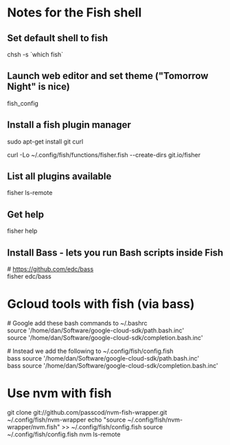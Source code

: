# Notes for the Fish shell

## Set default shell to fish
chsh -s \`which fish\`

## Launch web editor and set theme ("Tomorrow Night" is nice)
fish_config

## Install a fish plugin manager
sudo apt-get install git curl

curl -Lo ~/.config/fish/functions/fisher.fish --create-dirs git.io/fisher

## List all plugins available
fisher ls-remote

## Get help
fisher help

## Install Bass - lets you run Bash scripts inside Fish
\# https://github.com/edc/bass<br/>
fisher edc/bass

# Gcloud tools with fish (via bass)
\# Google add these bash commands to ~/.bashrc<br/>
source '/home/dan/Software/google-cloud-sdk/path.bash.inc'<br/>
source '/home/dan/Software/google-cloud-sdk/completion.bash.inc'

\# Instead we add the following to ~/.config/fish/config.fish<br/>
bass source '/home/dan/Software/google-cloud-sdk/path.bash.inc'<br/>
bass source '/home/dan/Software/google-cloud-sdk/completion.bash.inc'

# Use nvm with fish
git clone git://github.com/passcod/nvm-fish-wrapper.git ~/.config/fish/nvm-wrapper
echo "source ~/.config/fish/nvm-wrapper/nvm.fish" >> ~/.config/fish/config.fish
source ~/.config/fish/config.fish
nvm ls-remote




